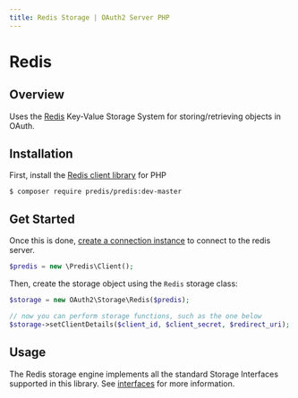 ```yaml
---
title: Redis Storage | OAuth2 Server PHP
---
```


# Redis

## Overview

Uses the [Redis](http://redis.io/) Key-Value Storage System
for storing/retrieving objects in OAuth.

## Installation

First, install the [Redis client library](https://github.com/nrk/predis) for PHP

```text
$ composer require predis/predis:dev-master
```

## Get Started

Once this is done, [create a connection instance](https://github.com/nrk/predis#connecting-to-redis)
to connect to the redis server.

```php
$predis = new \Predis\Client();
```

Then, create the storage object using the `Redis` storage class:

```php
$storage = new OAuth2\Storage\Redis($predis);

// now you can perform storage functions, such as the one below
$storage->setClientDetails($client_id, $client_secret, $redirect_uri);
```

## Usage

The Redis storage engine implements all the standard Storage Interfaces supported
in this library.  See [interfaces](../interfaces) for more information.